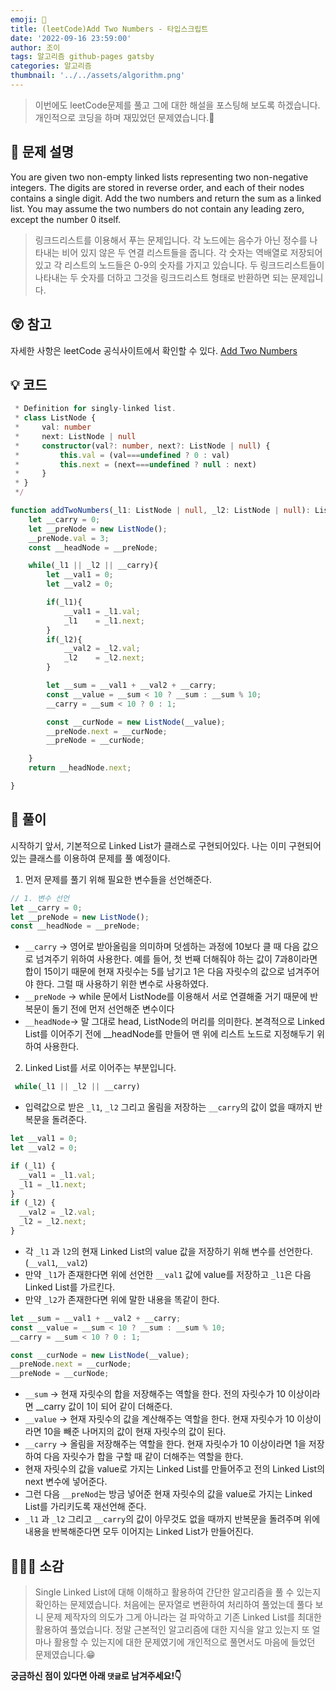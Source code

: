 ```yaml
---
emoji: 📝
title: (leetCode)Add Two Numbers - 타입스크립트
date: '2022-09-16 23:59:00'
author: 조이
tags: 알고리즘 github-pages gatsby
categories: 알고리즘
thumbnail: '../../assets/algorithm.png'
---
```


> 이번에도 leetCode문제를 풀고 그에 대한 해설을 포스팅해 보도록 하겠습니다. 개인적으로 코딩을 하며 재밌었던 문제였습니다.🥰

## 🤔 문제 설명

You are given two non-empty linked lists representing two non-negative integers. The digits are stored in reverse order, and each of their nodes contains a single digit. Add the two numbers and return the sum as a linked list. You may assume the two numbers do not contain any leading zero, except the number 0 itself.

> 링크드리스트를 이용해서 푸는 문제입니다. 각 노드에는 음수가 아닌 정수를 나타내는 비어 있지 않은 두 연결 리스트들을 줍니다. 각 숫자는 역배열로 저장되어있고 각 리스트의 노드들은 0-9의 숫자를 가지고 있습니다. 두 링크드리스트들이 나타내는 두 숫자를 더하고 그것을 링크드리스트 형태로 반환하면 되는 문제입니다.

## 😲 참고

자세한 사항은 leetCode 공식사이트에서 확인할 수 있다.
[Add Two Numbers](https://leetcode.com/problems/add-two-numbers/)

## 💡 코드

```typescript
 * Definition for singly-linked list.
 * class ListNode {
 *     val: number
 *     next: ListNode | null
 *     constructor(val?: number, next?: ListNode | null) {
 *         this.val = (val===undefined ? 0 : val)
 *         this.next = (next===undefined ? null : next)
 *     }
 * }
 */

function addTwoNumbers(_l1: ListNode | null, _l2: ListNode | null): ListNode | null {
    let __carry = 0;
    let __preNode = new ListNode();
    __preNode.val = 3;
    const __headNode = __preNode;

    while(_l1 || _l2 || __carry){
        let __val1 = 0;
        let __val2 = 0;

        if(_l1){
            __val1 = _l1.val;
            _l1    = _l1.next;
        }
        if(_l2){
            __val2 = _l2.val;
            _l2    = _l2.next;
        }

        let __sum = __val1 + __val2 + __carry;
        const __value = __sum < 10 ? __sum : __sum % 10;
        __carry = __sum < 10 ? 0 : 1;

        const __curNode = new ListNode(__value);
        __preNode.next = __curNode;
        __preNode = __curNode;

    }
    return __headNode.next;

}
```

## 📝 풀이

시작하기 앞서, 기본적으로 Linked List가 클래스로 구현되어있다. 나는 이미 구현되어있는 클래스를 이용하여 문제를 풀 예정이다.

1. 먼저 문제를 풀기 위해 필요한 변수들을 선언해준다.

```typescript
// 1. 변수 선언
let __carry = 0;
let __preNode = new ListNode();
const __headNode = __preNode;
```

- `__carry` → 영어로 받아올림을 의미하며 덧셈하는 과정에 10보다 클 때 다음 값으로 넘겨주기 위하여 사용한다. 예를 들어, 첫 번째 더해줘야 하는 값이 7과8이라면 합이 15이기 때문에 현재 자릿수는 5를 남기고 1은 다음 자릿수의 값으로 넘겨주어야 한다. 그럴 때 사용하기 위한 변수로 사용하였다.
- `__preNode` → while 문에서 ListNode를 이용해서 서로 연결해줄 거기 때문에 반복문이 돌기 전에 먼저 선언해준 변수이다
- `__headNode`→ 말 그대로 head, ListNode의 머리를 의미한다. 본격적으로 Linked List를 이어주기 전에 \_\_headNode를 만들어 맨 위에 리스트 노드로 지정해두기 위하여 사용한다.

2. Linked List를 서로 이어주는 부분입니다.

```typescript
 while(_l1 || _l2 || __carry)
```

- 입력값으로 받은 `_l1`, `_l2` 그리고 올림을 저장하는 `__carry`의 값이 없을 때까지 반복문을 돌려준다.

```typescript
let __val1 = 0;
let __val2 = 0;

if (_l1) {
  __val1 = _l1.val;
  _l1 = _l1.next;
}
if (_l2) {
  __val2 = _l2.val;
  _l2 = _l2.next;
}
```

- 각 `_l1` 과 `l2`의 현재 Linked List의 value 값을 저장하기 위해 변수를 선언한다. (`__val1`,`__val2`)
- 만약 `_l1`가 존재한다면 위에 선언한 `__val1` 값에 value를 저장하고 `_l1`은 다음 Linked List를 가르킨다.
- 만약 `_l2`가 존재한다면 위에 말한 내용을 똑같이 한다.

```typescript
let __sum = __val1 + __val2 + __carry;
const __value = __sum < 10 ? __sum : __sum % 10;
__carry = __sum < 10 ? 0 : 1;

const __curNode = new ListNode(__value);
__preNode.next = __curNode;
__preNode = __curNode;
```

- `__sum` → 현재 자릿수의 합을 저장해주는 역할을 한다. 전의 자릿수가 10 이상이라면 \_\_carry 값이 1이 되어 같이 더해준다.
- `__value` → 현재 자릿수의 값을 계산해주는 역할을 한다. 현재 자릿수가 10 이상이라면 10을 빼준 나머지의 값이 현재 자릿수의 값이 된다.
- `__carry` → 올림을 저장해주는 역할을 한다. 현재 자릿수가 10 이상이라면 1을 저장하여 다음 자릿수가 합을 구할 때 같이 더해주는 역할을 한다.
- 현재 자릿수의 값을 value로 가지는 Linked List를 만들어주고 전의 Linked List의 next 변수에 넣어준다.
- 그런 다음 `__preNod`는 방금 넣어준 현재 자릿수의 값을 value로 가지는 Linked List를 가리키도록 재선언해 준다.
- `_l1` 과 `_l2` 그리고 `__carry`의 값이 아무것도 없을 때까지 반복문을 돌려주며 위에 내용을 반복해준다면 모두 이어지는 Linked List가 만들어진다.

## 🧑🏻‍💻 소감

> Single Linked List에 대해 이해하고 활용하여 간단한 알고리즘을 풀 수 있는지 확인하는 문제였습니다. 처음에는 문자열로 변환하여 처리하여 풀었는데 풀다 보니 문제 제작자의 의도가 그게 아니라는 걸 파악하고 기존 Linked List를 최대한 활용하여 풀었습니다. 정말 근본적인 알고리즘에 대한 지식을 알고 있는지 또 얼마나 활용할 수 있는지에 대한 문제였기에 개인적으로 풀면서도 마음에 들었던 문제였습니다.😁
> <br/>

**궁금하신 점이 있다면 아래 `댓글`로 남겨주세요!👇**

```toc

```
